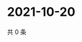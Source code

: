 # 2021-10-20

共 0 条

<!-- BEGIN WEIBO -->
<!-- 最后更新时间 Wed Oct 20 2021 12:14:22 GMT+0800 (China Standard Time) -->

<!-- END WEIBO -->
